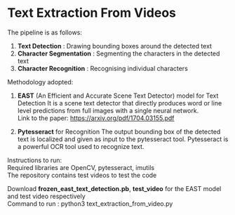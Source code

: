 # Text Extraction From Videos #

The pipeline is as follows:
1. **Text Detection** : Drawing bounding boxes around the detected text
2. **Character Segmentation** : Segmenting the characters in the detected text
3. **Character Recognition** : Recognising individual characters

Methodology adopted:
1. **EAST** (An Efficient and Accurate Scene Text Detector) model for Text Detection
   It is a scene text detector that directly produces word or line level predictions from full images with
   a single neural network.<br/>
   Link to the paper: https://arxiv.org/pdf/1704.03155.pdf

2. **Pytesseract** for Recognition
   The output bounding box of the detected text is localized and given as input to the pytesseract tool.
   Pytesseract is a powerful OCR tool used to recognize text.
   
Instructions to run:<br/>
Required libraries are OpenCV, pytesseract, imutils<br/>
The repository contains test videos to test the code

Download **frozen_east_text_detection.pb**, **test_video** for the EAST model and test video respectively<br/>
Command to run : python3 text_extraction_from_video.py

